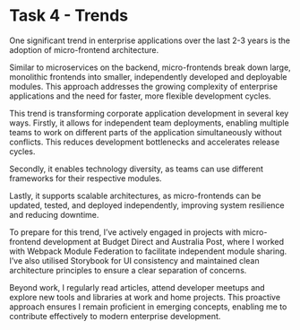 # Task 4 - Trends

One significant trend in enterprise applications over the last 2-3 years is the adoption of micro-frontend architecture.

Similar to microservices on the backend, micro-frontends break down large, monolithic frontends into smaller, independently developed and deployable modules. This approach addresses the growing complexity of enterprise applications and the need for faster, more flexible development cycles.

This trend is transforming corporate application development in several key ways. Firstly, it allows for independent team deployments, enabling multiple teams to work on different parts of the application simultaneously without conflicts. This reduces development bottlenecks and accelerates release cycles.

Secondly, it enables technology diversity, as teams can use different frameworks for their respective modules.

Lastly, it supports scalable architectures, as micro-frontends can be updated, tested, and deployed independently, improving system resilience and reducing downtime.

To prepare for this trend, I’ve actively engaged in projects with micro-frontend development at Budget Direct and Australia Post, where I worked with Webpack Module Federation to facilitate independent module sharing. I’ve also utilised Storybook for UI consistency and maintained clean architecture principles to ensure a clear separation of concerns.

Beyond work, I regularly read articles, attend developer meetups and explore new tools and libraries at work and home projects. This proactive approach ensures I remain proficient in emerging concepts, enabling me to contribute effectively to modern enterprise development.